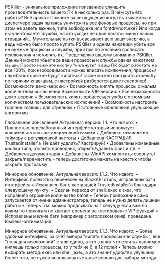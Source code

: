 PSKiller - уникальное приложение призванное улучшить производительность вашего ПК в несколько раз. В чём суть его работы? Всё просто:
Помните ваше ощущение когда вы тыкаетесь в диспетчере задач пытаясь уничтожить все фоновые процессы, но при этом не задеть важные, типа audiodg.exe или fontdrvhost.exe? Или когда вы уничтожаете службы, на это уходит не один десяток минут ваших страданий... Мучительные пытки высасывают всю вашу энергию, а ведь можно было просто купить PSKiller и одним нажатием убить все не нужные процессы и службы, при этом по желанию прописать исключения и не килять их.
Представляю вашему вниманию PSKiller. Данный монстр убьёт все ваши процессы и службы одним нажатием мыши. Просто нажмите кнопку "кильнуть" и ваш ПК будет работать на все 100%, при необходимости можно вписать исключения, процессы/службы которые не будут киляться! Также можно настроить стрельбу по горячим клавишам, с настройкой разберётся даже пенсионер!
Возможности демо-версии:
• Возможность килять процессы с малым количеством исключений
Возможности VIP-версии:
• Все возможности демо-версии
• Возможность килять процессы/службы с огромным количеством пользовательских исключений
• Возможность настроить горячие клавиши для стрельбы
• Постоянные обновления улучшающие алгоритмы

Глобальное обновление! Актуальная версия: 1.1.
Что нового:
• Полностью переработанный интерфейс который использует значительно меньше оперативной памяти
• Добавлен автокилл по таймеру с регулировкой частоты
• Добавлена КАСТРАЦИЯ TrustedInstaller'a. Не даёт удалить? Кастрируй!
• Добавлены командные кнопки типа, открыть проводник, открыть/удалить файл и т.д.
• Добавлена документация
• Добавлены WinAPI компоненты свернуть/закрыть/переместить - теперь достаточно нажать на крестик чтобы закрыть программу

Минорное обновление. Актуальная версия: 1.1.2.
Что нового:
• Интерфейс полностью перенесён на BlackAPI стиль, исправлены баги интерфейса
• Исправлен баг с кастрацией TrustedInstaller'a благодаря следующему пункту:
• Сделан переход от shell_exec к exec, что исправило огромное количество багов
• Теперь приложение само запускается от имени администратора, теперь не нужно делать лишней работы
• Теперь Trial можно продливать на 1 секунду если вам по каким-то причинам не хватает времени на тестирование VIP функций
• Исправлены мелкие баги (например с заголовком окна), проведена lossless-оптимизация

Минорное обновление. Актуальная версия: 1.1.3.
Что нового:
• Более удобный интерфейс, за счёт выбора "килять процессы или службы", все "поля для исключений" стали едины, а это значит что если ты например киляешь только процессы, то у тебя не 6, а 12 полей
• Теперь можно выбирать метод: exec или shell_exec, а это значит удобство улучшено, более того, не нужно использовать старые версии для выбора метода
